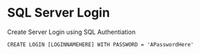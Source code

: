 # SQL Server Login

Create Server Login using SQL Authentiation
```
CREATE LOGIN [LOGINNAMEHERE] WITH PASSWORD = 'APasswordHere'
```